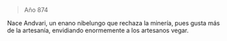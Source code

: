 > Año 874

Nace Andvari, un enano nibelungo que rechaza la minería, pues gusta más de la artesanía, envidiando enormemente a los artesanos vegar.